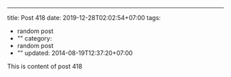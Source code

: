 ---
title: Post 418
date: 2019-12-28T02:02:54+07:00
tags:
  - random post
  - ""
category:
  - random post
  - ""
updated: 2014-08-19T12:37:20+07:00

This is content of post 418